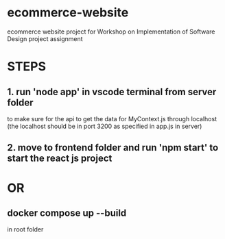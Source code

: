 # ecommerce-website
ecommerce website project for Workshop on Implementation of Software Design project assignment

# STEPS
## 1. run 'node app' in vscode terminal from server folder 
to make sure for the api to get the data for MyContext.js through localhost (the localhost should be in port 3200 as specified in app.js in server)
## 2. move to frontend folder and run 'npm start' to start the react js project

# OR
## docker compose up --build 
in root folder
